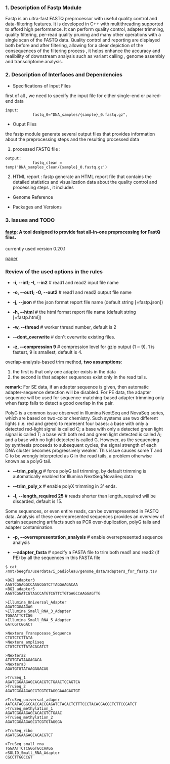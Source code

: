 ### 1. Description of Fastp Module

Fastp is an ultra-fast FASTQ preprocessor with useful quality control and data-filtering features. It is developed in C++ with multithreading supported to afford high performance. It can perform quality control, adapter trimming, quality filtering, per-read quality pruning and many other operations with a single scan of the FASTQ data. Quality control and reporting are displayed both before and after filtering, allowing for a clear depiction of the consequences of the filtering process , it helps enhance the accuracy and realibility of downstream analysis such as variant calling , genome assembly and transcriptome analysis.


### 2. Description of Interfaces and Dependencies

- Specifications of Input Files

first of all , we need to specify the input file for either single-end or paired-end data 
```
input:
            fastq_0="DNA_samples/{sample}_0.fastq.gz",
```
- Ouput Files

the fastp module generate several output files that provides information about the preprocessing steps and the resulting processed data 
1. processed FASTQ file :
```
output:
            fastq_clean = temp('DNA_samples_clean/{sample}_0.fastq.gz')
```
2. HTML report : fastp generate an HTML report file that contains the detailed statistics and visualization data about the quality control and processing steps , it includes 

- Genome Reference

- Packages and Versions

### 3. Issues and TODO


#### [fastp](https://github.com/OpenGene/fastp#readme): A tool designed to provide fast all-in-one preprocessing for FastQ files. 
currently used version 0.20.1

[paper](https://academic.oup.com/bioinformatics/article/34/17/i884/5093234)

### Review of the used options in the rules

- **-i, --in1; -I, --in2** # read1 and read2 input file name

- **-o, --out1; -O, --out2** # read1 and read2 output file name

- **-j, --json** # the json format report file name (default string [=fastp.json])

- **-h, --html** # the html format report file name (default string [=fastp.html])

- **-w, --thread** # worker thread number, default is 2

- **--dont_overwrite** # don't overwrite existing files.

- **-z, --compression 9** # compression level for gzip output (1 ~ 9). 1 is fastest, 9 is smallest, default is 4. 

overlap-analysis-based trim method, **two assumptions**:
1. the first is that only one adapter exists in the data
2. the second is that adapter sequences exist only in the read tails. 

**remark**: For SE data, if an adapter sequence is given, then automatic adapter-sequence detection will be disabled. For PE data, the adapter sequence will be used for sequence-matching-based adapter trimming only when fastp fails to detect a good overlap in the pair.

PolyG is a common issue observed in Illumina NextSeq and NovaSeq series, which are based on two-color chemistry. Such systems use two different lights (i.e. red and green) to represent four bases: a base with only a detected red-light signal is called C; a base with only a detected green light signal is called T; a base with both red and green light detected is called A; and a base with no light detected is called G. However, as the sequencing by synthesis proceeds to subsequent cycles, the signal strength of each DNA cluster becomes progressively weaker. This issue causes some T and C to be wrongly interpreted as G in the read tails, a problem otherwise known as a polyG tail.

- **--trim_poly_g** # force polyG tail trimming, by default trimming is automatically enabled for Illumina NextSeq/NovaSeq data

- **--trim_poly_x** # enable polyX trimming in 3' ends.

- **-l, --length_required 25** # reads shorter than length_required will be discarded, default is 15.

Some sequences, or even entire reads, can be overrepresented in FASTQ data. Analysis of these overrepresented sequences provides an overview of certain sequencing artifacts such as PCR over-duplication, polyG tails and adapter contamination. 

- **-p, --overrepresentation_analysis** # enable overrepresented sequence analysis

- **--adapter_fasta** # specify a FASTA file to trim both read1 and read2 (if PE) by all the sequences in this FASTA file
```
$ cat /mnt/beegfs/userdata/i_padioleau/genome_data/adapters_for_fastp.tsv

>BGI_adapter3
AAGTCGGAGGCCAAGCGGTCTTAGGAAGACAA
>BGI_adapter5
AAGTCGGATCGTAGCCATGTCGTTCTGTGAGCCAAGGAGTTG

>Illumina_Universal_Adapter
AGATCGGAAGAG
>Illumina_Small_RNA_3_Adapter
TGGAATTCTCGG
>Illumina_Small_RNA_5_Adapter
GATCGTCGGACT

>Nextera_Transposase_Sequence
CTGTCTCTTATA
>Nextera_ampliseq
CTGTCTCTTATACACATCT

>Nextera2
ATGTGTATAAGAGACA
>Nextera3
AGATGTGTATAAGAGACAG

>TruSeq_1
AGATCGGAAGAGCACACGTCTGAACTCCAGTCA
>TruSeq_2
AGATCGGAAGAGCGTCGTGTAGGGAAAGAGTGT

>TruSeq_universal_adaper
AATGATACGGCGACCACCGAGATCTACACTCTTTCCCTACACGACGCTCTTCCGATCT
>TruSeq_methylation_1
AGATCGGAAGAGCACACGTCTGAAC
>TruSeq_methylation_2
AGATCGGAAGAGCGTCGTGTAGGGA

>TruSeq_ribo
AGATCGGAAGAGCACACGTCT

>TruSeq_small_rna
TGGAATTCTCGGGTGCCAAGG
>SOLID_Small_RNA_Adapter
CGCCTTGGCCGT
```

